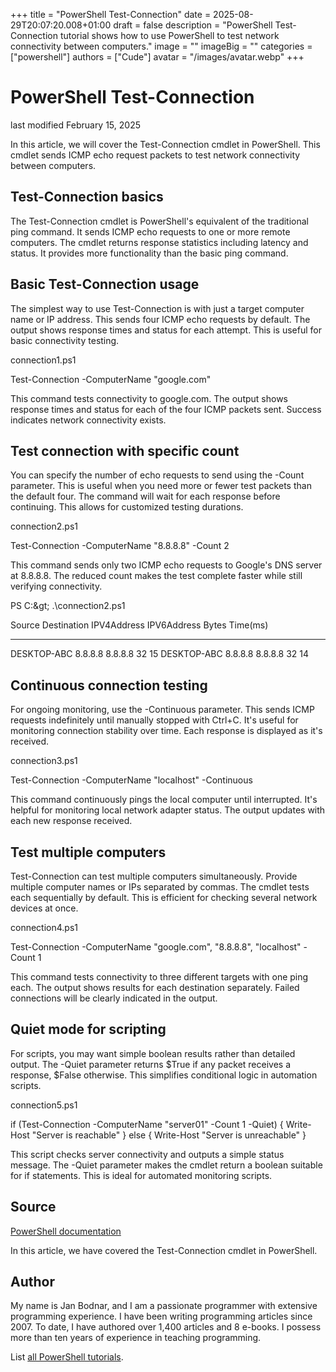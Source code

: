 +++
title = "PowerShell Test-Connection"
date = 2025-08-29T20:07:20.008+01:00
draft = false
description = "PowerShell Test-Connection tutorial shows how to use PowerShell to test network connectivity between computers."
image = ""
imageBig = ""
categories = ["powershell"]
authors = ["Cude"]
avatar = "/images/avatar.webp"
+++

# PowerShell Test-Connection

last modified February 15, 2025

In this article, we will cover the Test-Connection cmdlet in
PowerShell. This cmdlet sends ICMP echo request packets to test network
connectivity between computers.

## Test-Connection basics

The Test-Connection cmdlet is PowerShell's equivalent of the
traditional ping command. It sends ICMP echo requests to one or more remote
computers. The cmdlet returns response statistics including latency and status.
It provides more functionality than the basic ping command.

## Basic Test-Connection usage

The simplest way to use Test-Connection is with just a target
computer name or IP address. This sends four ICMP echo requests by default.
The output shows response times and status for each attempt. This is useful
for basic connectivity testing.

connection1.ps1
  

Test-Connection -ComputerName "google.com"

This command tests connectivity to google.com. The output shows response
times and status for each of the four ICMP packets sent. Success indicates
network connectivity exists.

## Test connection with specific count

You can specify the number of echo requests to send using the -Count parameter.
This is useful when you need more or fewer test packets than the default four.
The command will wait for each response before continuing. This allows for
customized testing durations.

connection2.ps1
  

Test-Connection -ComputerName "8.8.8.8" -Count 2

This command sends only two ICMP echo requests to Google's DNS server at
8.8.8.8. The reduced count makes the test complete faster while still
verifying connectivity.

PS C:\&gt; .\connection2.ps1

Source        Destination     IPV4Address      IPV6Address                              Bytes    Time(ms)
------        -----------     -----------      -----------                              -----    --------
DESKTOP-ABC   8.8.8.8        8.8.8.8                                                 32        15
DESKTOP-ABC   8.8.8.8        8.8.8.8                                                 32        14

## Continuous connection testing

For ongoing monitoring, use the -Continuous parameter. This sends ICMP
requests indefinitely until manually stopped with Ctrl+C. It's useful for
monitoring connection stability over time. Each response is displayed as
it's received.

connection3.ps1
  

Test-Connection -ComputerName "localhost" -Continuous

This command continuously pings the local computer until interrupted. It's
helpful for monitoring local network adapter status. The output updates
with each new response received.

## Test multiple computers

Test-Connection can test multiple computers simultaneously.
Provide multiple computer names or IPs separated by commas. The cmdlet
tests each sequentially by default. This is efficient for checking several
network devices at once.

connection4.ps1
  

Test-Connection -ComputerName "google.com", "8.8.8.8", "localhost" -Count 1

This command tests connectivity to three different targets with one ping
each. The output shows results for each destination separately. Failed
connections will be clearly indicated in the output.

## Quiet mode for scripting

For scripts, you may want simple boolean results rather than detailed output.
The -Quiet parameter returns $True if any packet receives a response, $False
otherwise. This simplifies conditional logic in automation scripts.

connection5.ps1
  

if (Test-Connection -ComputerName "server01" -Count 1 -Quiet) {
    Write-Host "Server is reachable"
} else {
    Write-Host "Server is unreachable"
}

This script checks server connectivity and outputs a simple status message.
The -Quiet parameter makes the cmdlet return a boolean suitable for if
statements. This is ideal for automated monitoring scripts.

## Source

[PowerShell documentation](https://docs.microsoft.com/en-us/powershell/)

In this article, we have covered the Test-Connection cmdlet in PowerShell.

## Author

My name is Jan Bodnar, and I am a passionate programmer with extensive
programming experience. I have been writing programming articles since 2007.
To date, I have authored over 1,400 articles and 8 e-books. I possess more
than ten years of experience in teaching programming.

List [all PowerShell tutorials](/powershell/).